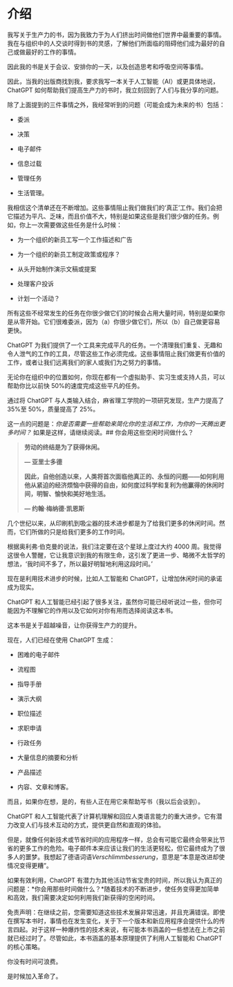 # 介绍

我写关于生产力的书，因为我致力于为人们挤出时间做他们世界中最重要的事情。我在与组织中的人交谈时得到书的灵感，了解他们所面临的阻碍他们成为最好的自己或做最好的工作的事情。

因此我的书是关于会议、安排你的一天，以及创造思考和呼吸空间等事情。

因此，当我的出版商找到我，要求我写一本关于人工智能（AI）或更具体地说，ChatGPT 如何帮助我们提高生产力的书时，我立刻回到了人们与我分享的问题。

除了上面提到的三件事情之外，我经常听到的问题（可能会成为未来的书）包括：

+   委派

+   决策

+   电子邮件

+   信息过载

+   管理任务

+   生活管理。

我相信这个清单还在不断增加。这些事情阻止我们做我们的‘真正’工作。我们会把它描述为平凡、乏味，而且价值不大，特别是如果这些是我们很少做的任务。例如，你上一次需要做这些任务是什么时候：

+   为一个组织的新员工写一个工作描述和广告

+   为一个组织的新员工制定政策或程序？

+   从头开始制作演示文稿或提案

+   处理客户投诉

+   计划一个活动？

所有这些不经常发生的任务在你很少做它们的时候会占用大量时间，特别是如果你是从零开始。它们很难委派，因为（a）你很少做它们，所以（b）自己做更容易更快。

ChatGPT 为我们提供了一个工具来完成平凡的任务。一个清理我们重复、无趣和令人泄气的工作的工具，尽管这些工作必须完成。这些事情阻止我们做更有价值的工作，或者让我们远离我们的家人或我们为之努力的事情。

无论你在组织中的位置如何，你现在都有一个虚拟助手、实习生或支持人员，可以帮助你比以前快 50%的速度完成这些平凡的任务。

通过将 ChatGPT 与人类输入结合，麻省理工学院的一项研究发现，生产力提高了 35%至 50%，质量提高了 25%。

这一点的问题是：*你是否需要一些帮助来简化你的生活和工作，为你的一天腾出更多时间？* 如果是这样，请继续阅读。## 你会用这些空闲时间做什么？

> **劳动的终结是为了获得休闲。**
>
> **— 亚里士多德**
>
> **因此，自他创造以来，人类将首次面临他真正的、永恒的问题——如何利用他从紧迫的经济烦恼中获得的自由，如何度过科学和复利为他赢得的休闲时间，明智、愉快和美好地生活。**
>
> **— 约翰·梅纳德·凯恩斯**

几个世纪以来，从印刷机到吸尘器的技术进步都是为了给我们更多的休闲时间。然而，它们所做的只是给我们更多的工作时间。

根据奥利弗·伯克曼的说法，我们注定要在这个星球上度过大约 4000 周。我觉得这很令人警醒，它让我意识到我的有限生命，这引发了更进一步、略微不太哲学的想法，‘我时间不多了，所以最好明智地利用这段时间。’

现在是利用技术进步的时候，比如人工智能和 ChatGPT，让增加休闲时间的承诺成为现实。

ChatGPT 和人工智能已经引起了很多关注，虽然你可能已经听说过一些，但你可能因为不理解它的作用以及它如何对你有用而选择阅读这本书。

这本书是关于超越噪音，让你获得生产力的提升。

现在，人们已经在使用 ChatGPT 生成：

+   困难的电子邮件

+   流程图

+   指导手册

+   演示大纲

+   职位描述

+   求职申请

+   行政任务

+   大量信息的摘要和分析

+   产品描述

+   内容、文章和博客。

而且，如果你在想，是的，有些人正在用它来帮助写书（我以后会谈到）。

ChatGPT 和人工智能代表了计算机理解和回应人类语言能力的重大进步。它有潜力改变人们与技术互动的方式，提供更自然和直观的体验。

但是，就像任何新技术或节省时间的应用程序一样，总会有可能它最终会带来比节省的更多工作的危险。电子邮件本来应该让我们的生活更轻松，但它最终成为了很多人的噩梦。我想起了德语词语*Verschlimmbesserung*，意思是“本意是改进却使情况变得更糟”。

如果有效利用，ChatGPT 有潜力为其他活动节省宝贵的时间，所以我认为真正的问题是：*你会用那些时间做什么？*随着技术的不断进步，使任务变得更加简单和高效，我们需要决定如何利用我们新获得的空闲时间。

免责声明：在继续之前，您需要知道这些技术发展非常迅速，并且充满错误。即使在撰写本书时，事情也在发生变化，关于下一个版本和新应用程序会提供什么的传言四起。对于这样一种爆炸性的技术来说，有可能本书涵盖的一些想法在上市之前就已经过时了。尽管如此，本书涵盖的基本原理提供了利用人工智能和 ChatGPT 的核心策略。

你没有时间可浪费。

是时候加入革命了。

